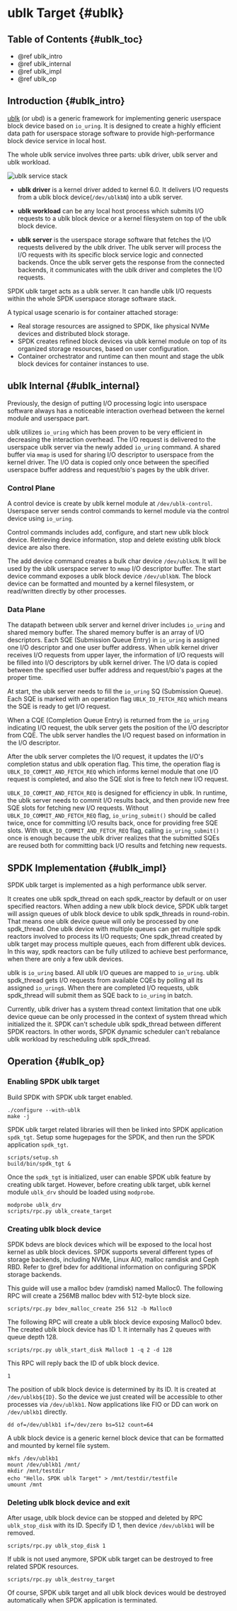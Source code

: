 # ublk Target {#ublk}

## Table of Contents {#ublk_toc}

- @ref ublk_intro
- @ref ublk_internal
- @ref ublk_impl
- @ref ublk_op

## Introduction {#ublk_intro}

[ublk](https://docs.kernel.org/block/ublk.html) (or ubd) is a generic framework for
implementing generic userspace block device based on `io_uring`.  It is designed to
create a highly efficient data path for userspace storage software to provide
high-performance block device service in local host.

The whole ublk service involves three parts: ublk driver, ublk server and ublk workload.

![ublk service stack](img/ublk_service.svg)

* __ublk driver__ is a kernel driver added to kernel 6.0.  It delivers I/O requests
  from a ublk block device(`/dev/ublkbN`) into a ublk server.

* __ublk workload__ can be any local host process which submits I/O requests to a ublk
  block device or a kernel filesystem on top of the ublk block device.

* __ublk server__ is the userspace storage software that fetches the I/O requests delivered
  by the ublk driver.  The ublk server will process the I/O requests with its specific block
  service logic and connected backends.  Once the ublk server gets the response from the
  connected backends, it communicates with the ublk driver and completes the I/O requests.

SPDK ublk target acts as a ublk server.  It can handle ublk I/O requests within the whole
SPDK userspace storage software stack.

A typical usage scenario is for container attached storage:

* Real storage resources are assigned to SPDK, like physical NVMe devices and
  distributed block storage.
* SPDK creates refined block devices via ublk kernel module on top of its organized
  storage resources, based on user configuration.
* Container orchestrator and runtime can then mount and stage the ublk block devices
  for container instances to use.

## ublk Internal {#ublk_internal}

Previously, the design of putting I/O processing logic into userspace software always has a
noticeable interaction overhead between the kernel module and userspace part.

ublk utilizes `io_uring` which has been proven to be very efficient in decreasing the
interaction overhead.  The I/O request is delivered to the userspace ublk server via the
newly added `io_uring` command.  A shared buffer via `mmap` is used for sharing I/O descriptor
to userspace from the kernel driver.  The I/O data is copied only once between the specified
userspace buffer address and request/bio's pages by the ublk driver.

### Control Plane

A control device is create by ublk kernel module at `/dev/ublk-control`.  Userspace server
sends control commands to kernel module via the control device using `io_uring`.

Control commands includes add, configure, and start new ublk block device.
Retrieving device information, stop and delete existing ublk block device are also there.

The add device command creates a bulk char device `/dev/ublkcN`.
It will be used by the ublk userspace server to `mmap` I/O descriptor buffer.
The start device command exposes a ublk block device `/dev/ublkbN`.
The block device can be formatted and mounted by a kernel filesystem,
or read/written directly by other processes.

### Data Plane

The datapath between ublk server and kernel driver includes `io_uring` and shared
memory buffer.  The shared memory buffer is an array of I/O descriptors.
Each SQE (Submission Queue Entry) in `io_uring` is assigned one I/O descriptor and
one user buffer address.  When ublk kernel driver receives I/O requests from upper
layer, the information of I/O requests will be filled into I/O descriptors by ublk
kernel driver.  The I/O data is copied between the specified user buffer address and
request/bio's pages at the proper time.

At start, the ublk server needs to fill the `io_uring` SQ (Submission Queue).  Each
SQE is marked with an operation flag `UBLK_IO_FETCH_REQ` which means the SQE is
ready to get I/O request.

When a CQE (Completion Queue Entry) is returned from the `io_uring` indicating I/O
request, the ublk server gets the position of the I/O descriptor from CQE.
The ublk server handles the I/O request based on information in the I/O descriptor.

After the ublk server completes the I/O request, it updates the I/O's completion status
and ublk operation flag.  This time, the operation flag is `UBLK_IO_COMMIT_AND_FETCH_REQ`
which informs kernel module that one I/O request is completed, and also the SQE slot
is free to fetch new I/O request.

`UBLK_IO_COMMIT_AND_FETCH_REQ` is designed for efficiency in ublk. In runtime, the ublk
server needs to commit I/O results back, and then provide new free SQE slots for fetching
new I/O requests.  Without `UBLK_IO_COMMIT_AND_FETCH_REQ` flag, `io_uring_submit()` should
be called twice,  once for committing I/O results back, once for providing free SQE slots.
With `UBLK_IO_COMMIT_AND_FETCH_REQ` flag, calling `io_uring_submit()` once is enough because
the ublk driver realizes that the submitted SQEs are reused both for committing back I/O
results and fetching new requests.

## SPDK Implementation {#ublk_impl}

SPDK ublk target is implemented as a high performance ublk server.

It creates one ublk spdk_thread on each spdk_reactor by default or on user specified
reactors.  When adding a new ublk block device, SPDK ublk target will assign queues
of ublk block device to ublk spdk_threads in round-robin.
That means one ublk device queue will only be processed by one spdk_thread.
One ublk device with multiple queues can get multiple spdk reactors involved
to process its I/O requests;
One spdk_thread created by ublk target may process multiple queues, each from
different ublk devices.
In this way, spdk reactors can be fully utilized to achieve best performance,
when there are only a few ublk devices.

ublk is `io_uring` based. All ublk I/O queues are mapped to `io_uring`.
ublk spdk_thread gets I/O requests from available CQEs by polling all its assigned
`io_uring`s.
When there are completed I/O requests, ublk spdk_thread will submit them as SQE back
to `io_uring` in batch.

Currently, ublk driver has a system thread context limitation that one ublk device queue
can be only processed in the context of system thread which initialized the it.  SPDK
can't schedule ublk spdk_thread between different SPDK reactors.  In other words, SPDK
dynamic scheduler can't rebalance ublk workload by rescheduling ublk spdk_thread.

## Operation {#ublk_op}

### Enabling SPDK ublk target

Build SPDK with SPDK ublk target enabled.

~~~{.sh}
./configure --with-ublk
make -j
~~~

SPDK ublk target related libraries will then be linked into SPDK application `spdk_tgt`.
Setup some hugepages for the SPDK, and then run the SPDK application `spdk_tgt`.

~~~{.sh}
scripts/setup.sh
build/bin/spdk_tgt &
~~~

Once the `spdk_tgt` is initialized, user can enable SPDK ublk feature
by creating ublk target. However, before creating ublk target, ublk kernel module
`ublk_drv` should be loaded using `modprobe`.

~~~{.sh}
modprobe ublk_drv
scripts/rpc.py ublk_create_target
~~~

### Creating ublk block device

SPDK bdevs are block devices which will be exposed to the local host kernel
as ublk block devices.  SPDK supports several different types of storage backends,
including NVMe, Linux AIO, malloc ramdisk and Ceph RBD.  Refer to @ref bdev for
additional information on configuring SPDK storage backends.

This guide will use a malloc bdev (ramdisk) named Malloc0. The following RPC
will create a 256MB malloc bdev with 512-byte block size.

~~~{.sh}
scripts/rpc.py bdev_malloc_create 256 512 -b Malloc0
~~~

The following RPC will create a ublk block device exposing Malloc0 bdev.
The created ublk block device has ID 1.  It internally has 2 queues with
queue depth 128.

~~~{.sh}
scripts/rpc.py ublk_start_disk Malloc0 1 -q 2 -d 128
~~~

This RPC will reply back the ID of ublk block device.
~~~
1
~~~

The position of ublk block device is determined by its ID. It is created at `/dev/ublkb${ID}`.
So the device we just created will be accessible to other processes via `/dev/ublkb1`.
Now applications like FIO or DD can work on `/dev/ublkb1` directly.

~~~{.sh}
dd of=/dev/ublkb1 if=/dev/zero bs=512 count=64
~~~

A ublk block device is a generic kernel block device that can be formatted and
mounted by kernel file system.

~~~{.sh}
mkfs /dev/ublkb1
mount /dev/ublkb1 /mnt/
mkdir /mnt/testdir
echo "Hello，SPDK ublk Target" > /mnt/testdir/testfile
umount /mnt
~~~

### Deleting ublk block device and exit

After usage, ublk block device can be stopped and deleted by RPC `ublk_stop_disk` with its ID.
Specify ID 1, then device `/dev/ublkb1` will be removed.

~~~{.sh}
scripts/rpc.py ublk_stop_disk 1
~~~

If ublk is not used anymore, SPDK ublk target can be destroyed to free related SPDK
resources.

~~~{.sh}
scripts/rpc.py ublk_destroy_target
~~~

Of course, SPDK ublk target and all ublk block devices would be destroyed automatically
when SPDK application is terminated.
